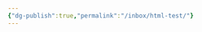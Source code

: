 ```yaml
---
{"dg-publish":true,"permalink":"/inbox/html-test/"}
---
```


<style>
                            .container {
                                font-family: sans-serif;
                                text-align: center;
                            }

                            .button-wrapper button {
                                z-index: 1;
                                height: 40px;
                                width: 100px;
                                margin: 10px;
                                padding: 5px;
                            }

                            .excalidraw .App-menu_top .buttonList {
                                display: flex;
                            }

                            .excalidraw-wrapper {
                                height: 800px;
                                margin: 50px;
                                position: relative;
                            }

                            :root[dir="ltr"] .excalidraw .layer-ui__wrapper .zen-mode-transition.App-menu_bottom--transition-left {
                                transform: none;
                            }

                            </style><div id="Refleksiv tillukning.excalidraw.md"></div><script src="https://unpkg.com/react@16.14.0/umd/react.development.js"></script><script src="https://unpkg.com/react-dom@16.13.1/umd/react-dom.development.js"></script><script type="text/javascript" src="https://unpkg.com/@excalidraw/excalidraw/dist/excalidraw.development.js"></script><script>const InitialData=Refleksiv tillukning.excalidraw.md,App=()=>{const e=React.useRef(null),t=React.useRef(null),[n,i]=React.useState({width:void 0,height:void 0});return React.useEffect(()=>{i({width:t.current.getBoundingClientRect().width,height:t.current.getBoundingClientRect().height});const e=()=>{i({width:t.current.getBoundingClientRect().width,height:t.current.getBoundingClientRect().height})};return window.addEventListener("resize",e),()=>window.removeEventListener("resize",e)},[t]),React.createElement(React.Fragment,null,React.createElement("div",{className:"excalidraw-wrapper",ref:t},React.createElement(Excalidraw.default,{ref:e,width:n.width,height:n.height,initialData:InitialData,viewModeEnabled:!0,zenModeEnabled:!0,gridModeEnabled:!1})))},excalidrawWrapper=document.getElementById("Refleksiv tillukning.excalidraw.md");ReactDOM.render(React.createElement(App),excalidrawWrapper);

